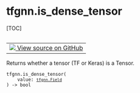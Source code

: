 <!-- lint-g3mark -->

# tfgnn.is_dense_tensor

[TOC]

<!-- Insert buttons and diff -->

<table class="tfo-notebook-buttons tfo-api nocontent" align="left">
<td>
  <a target="_blank" href="https://github.com/tensorflow/gnn/tree/master/tensorflow_gnn/graph/tensor_utils.py#L494-L504">
    <img src="https://www.tensorflow.org/images/GitHub-Mark-32px.png" />
    View source on GitHub
  </a>
</td>
</table>

Returns whether a tensor (TF or Keras) is a Tensor.

<pre class="devsite-click-to-copy prettyprint lang-py tfo-signature-link">
<code>tfgnn.is_dense_tensor(
    value: <a href="../tfgnn/Field.md"><code>tfgnn.Field</code></a>
) -> bool
</code></pre>

<!-- Placeholder for "Used in" -->
